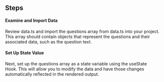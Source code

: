 ## Steps

#### Examine and Import Data

Review data.ts and import the questions array from
data.ts into your project. This array should contain
objects that represent the questions and their
associated data, such as the question text.

#### Set Up State Value

Next, set up the questions array as a state variable
using the useState Hook. This will allow you to modify
the data and have those changes automatically
reflected in the rendered output.
